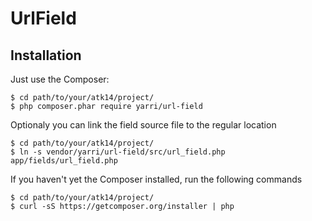 UrlField
========

Installation
------------

Just use the Composer:

```
$ cd path/to/your/atk14/project/
$ php composer.phar require yarri/url-field
```

Optionaly you can link the field source file to the regular location

```
$ cd path/to/your/atk14/project/
$ ln -s vendor/yarri/url-field/src/url_field.php app/fields/url_field.php
```

If you haven't yet the Composer installed, run the following commands
```
$ cd path/to/your/atk14/project/
$ curl -sS https://getcomposer.org/installer | php
```
